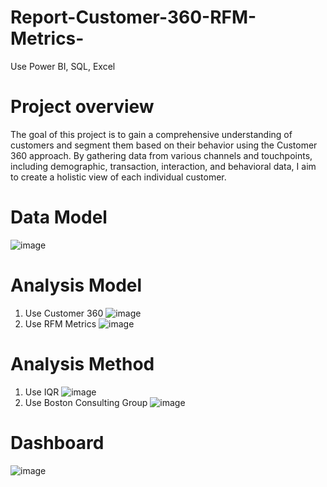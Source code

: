 # Report-Customer-360-RFM-Metrics-
Use Power BI, SQL, Excel
# Project overview 
The goal of this project is to gain a comprehensive understanding of customers and segment them based on their behavior using the Customer 360 approach. By gathering data from various channels and touchpoints, including demographic, transaction, interaction, and behavioral data, I aim to create a holistic view of each individual customer.
# Data Model 
![image](https://github.com/MQuynh/Report-Customer-360-RFM-Metrics-/assets/120617972/ad223eff-b6ff-4001-a3a9-66ed2b423806)
# Analysis Model
1. Use Customer 360
   ![image](https://github.com/MQuynh/Report-Customer-360-RFM-Metrics-/assets/120617972/8e4ef113-4321-4605-886f-aaeddb40bd06)
2. Use RFM Metrics
![image](https://github.com/MQuynh/Report-Customer-360-RFM-Metrics-/assets/120617972/1c2c3a2a-ac8b-4753-8804-a6be151c0e22)
# Analysis Method
1. Use IQR
   ![image](https://github.com/MQuynh/Report-Customer-360-RFM-Metrics-/assets/120617972/976f58f9-3c05-4bf4-8d97-33dfa63548d3)
2. Use Boston Consulting Group
![image](https://github.com/MQuynh/Report-Customer-360-RFM-Metrics-/assets/120617972/95fcd609-28b6-48a0-af4e-5b38d812c696)
# Dashboard
![image](https://github.com/MQuynh/Report-Customer-360-RFM-Metrics-/assets/120617972/169ab90b-0203-4de2-aca1-04b5b055eac9)

